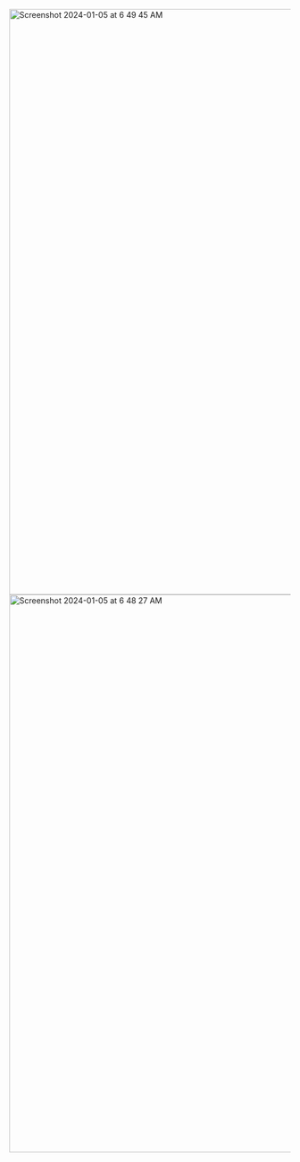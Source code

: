 
<img width="1050" alt="Screenshot 2024-01-05 at 6 49 45 AM" src="https://gith 
ub.com/Anand3125/krishnaanandsweetshop/assets/124582976/b0f6edbc-037b-40fe-ba80-7f4fbc3379ba">  <br>
<img width="1000" alt="Screenshot 2024-01-05 at 6 48 27 AM" src="https://github.com/Anand3125/krishnaanandsweetshop/assets/124582976/7334c9f8-5029-4290-a7ea-914826a9ae3c">

